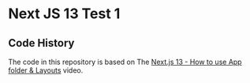 # Next JS 13 Test 1


## Code History

The code in this repository is based on The
[Next.js 13 - How to use App folder & Layouts](https://youtu.be/xXwxEudjiAY)
video.
